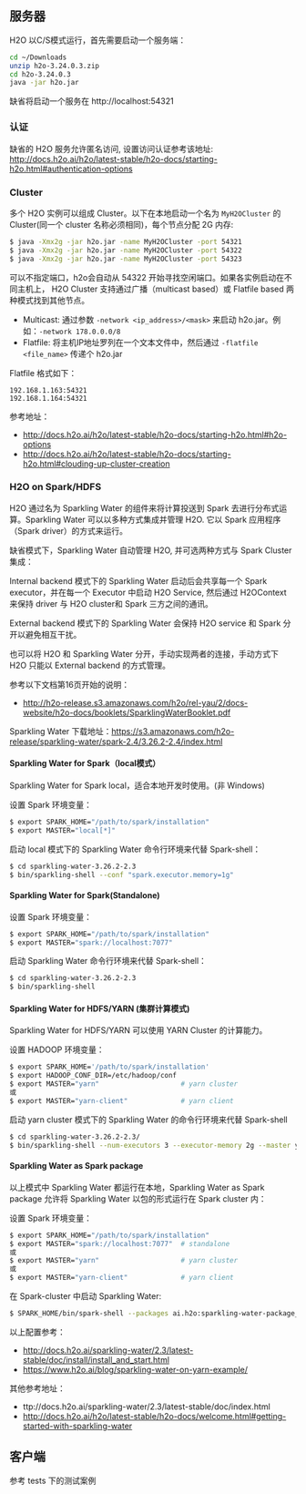 ## 服务器

H2O 以C/S模式运行，首先需要启动一个服务端：

```bash
cd ~/Downloads
unzip h2o-3.24.0.3.zip
cd h2o-3.24.0.3
java -jar h2o.jar
```
缺省将启动一个服务在 http://localhost:54321

### 认证

缺省的 H2O 服务允许匿名访问, 设置访问认证参考该地址: http://docs.h2o.ai/h2o/latest-stable/h2o-docs/starting-h2o.html#authentication-options 

### Cluster

多个 H2O 实例可以组成 Cluster。以下在本地启动一个名为 `MyH2OCluster` 的 Cluster(同一个 cluster 名称必须相同)，每个节点分配 2G 内存:
```bash
$ java -Xmx2g -jar h2o.jar -name MyH2OCluster -port 54321
$ java -Xmx2g -jar h2o.jar -name MyH2OCluster -port 54322
$ java -Xmx2g -jar h2o.jar -name MyH2OCluster -port 54323
```

可以不指定端口，h2o会自动从 54322 开始寻找空闲端口。如果各实例启动在不同主机上， H2O Cluster 支持通过广播（multicast based）或 Flatfile based 两种模式找到其他节点。

* Multicast: 通过参数 `-network <ip_address>/<mask>` 来启动 h2o.jar。例如：`-network 178.0.0.0/8`
* Flatfile: 将主机IP地址罗列在一个文本文件中，然后通过 `-flatfile <file_name>` 传递个 h2o.jar

Flatfile 格式如下：
```
192.168.1.163:54321
192.168.1.164:54321
```

参考地址：
* http://docs.h2o.ai/h2o/latest-stable/h2o-docs/starting-h2o.html#h2o-options
* http://docs.h2o.ai/h2o/latest-stable/h2o-docs/starting-h2o.html#clouding-up-cluster-creation

### H2O on Spark/HDFS

H2O 通过名为 Sparkling Water 的组件来将计算投送到 Spark 去进行分布式运算。Sparkling Water 
可以以多种方式集成并管理 H2O. 它以 Spark 应用程序（Spark driver）的方式来运行。

缺省模式下，Sparkling Water 自动管理 H2O, 并可选两种方式与 Spark Cluster 集成：

Internal backend 模式下的 Sparkling Water 启动后会共享每一个 Spark executor，并在每一个
Executor 中启动 H2O Service, 然后通过 H2OContext 来保持 driver 与 H2O cluster和 Spark 
三方之间的通讯。

External backend 模式下的 Sparkling Water 会保持 H2O service 和 Spark 分开以避免相互干扰。

也可以将 H2O 和 Sparkling Water 分开，手动实现两者的连接，手动方式下 H2O 只能以 External backend
的方式管理。

参考以下文档第16页开始的说明：

* http://h2o-release.s3.amazonaws.com/h2o/rel-yau/2/docs-website/h2o-docs/booklets/SparklingWaterBooklet.pdf

Sparkling Water 下载地址：https://s3.amazonaws.com/h2o-release/sparkling-water/spark-2.4/3.26.2-2.4/index.html

#### Sparkling Water for Spark（local模式）

Sparkling Water for Spark local，适合本地开发时使用。(非 Windows)

设置 Spark 环境变量：

~~~bash
$ export SPARK_HOME="/path/to/spark/installation" 
$ export MASTER="local[*]" 
~~~

启动 local 模式下的 Sparkling Water 命令行环境来代替 Spark-shell：
~~~bash
$ cd sparkling-water-3.26.2-2.3
$ bin/sparkling-shell --conf "spark.executor.memory=1g"
~~~

#### Sparkling Water for Spark(Standalone)

设置 Spark 环境变量：

~~~bash
$ export SPARK_HOME="/path/to/spark/installation" 
$ export MASTER="spark://localhost:7077"
~~~

启动 Sparkling Water 命令行环境来代替 Spark-shell：
~~~bash
$ cd sparkling-water-3.26.2-2.3
$ bin/sparkling-shell
~~~

#### Sparkling Water for HDFS/YARN (集群计算模式)

Sparkling Water for HDFS/YARN 可以使用 YARN Cluster 的计算能力。

设置 HADOOP 环境变量：

~~~bash
$ export SPARK_HOME='/path/to/spark/installation'
$ export HADOOP_CONF_DIR=/etc/hadoop/conf
$ export MASTER="yarn"                    # yarn cluster
或
$ export MASTER="yarn-client"             # yarn client
~~~

启动 yarn cluster 模式下的 Sparkling Water 的命令行环境来代替 Spark-shell

~~~bash
$ cd sparkling-water-3.26.2-2.3/
$ bin/sparkling-shell --num-executors 3 --executor-memory 2g --master yarn --deploy-mode client
~~~

#### Sparkling Water as Spark package

以上模式中 Sparkling Water 都运行在本地，Sparkling Water as Spark package 允许将 Sparkling Water 以包的形式运行在 Spark cluster 内：

设置 Spark 环境变量：

~~~bash
$ export SPARK_HOME="/path/to/spark/installation" 
$ export MASTER="spark://localhost:7077"  # standalone
或
$ export MASTER="yarn"                    # yarn cluster
或
$ export MASTER="yarn-client"             # yarn client
~~~

在 Spark-cluster 中启动 Sparkling Water:
~~~bash
$ SPARK_HOME/bin/spark-shell --packages ai.h2o:sparkling-water-package_2.11:3.26.2-2.3
~~~ 

以上配置参考：
* http://docs.h2o.ai/sparkling-water/2.3/latest-stable/doc/install/install_and_start.html
* https://www.h2o.ai/blog/sparkling-water-on-yarn-example/

其他参考地址：
* ttp://docs.h2o.ai/sparkling-water/2.3/latest-stable/doc/index.html
* http://docs.h2o.ai/h2o/latest-stable/h2o-docs/welcome.html#getting-started-with-sparkling-water

## 客户端

参考 tests 下的测试案例
